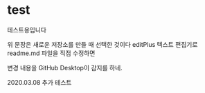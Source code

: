 # test
 테스트용입니다

 위 문장은 새로운 저장소를 만들 때 선택한 것이다
 editPlus 텍스트 편집기로 readme.md 파일을 직접 수정하면

 변경 내용을 GitHub Desktop이 감지를 하네.

2020.03.08 추가 테스트

